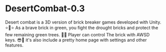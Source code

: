 # DesertCombat-0.3
Desert combat is a 3D version of brick breaker games developed with Unity.
⭐🥇⭐
As a brave brick in green, you fight the drought bricks and protect the few remaining green trees.
🥵🌵
Player can control The brick with AWSD keys.
😎🌴
it's also include a pretty home page with settings and other features.
